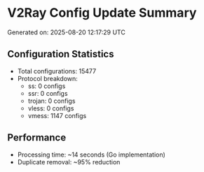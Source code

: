 # V2Ray Config Update Summary
Generated on: 2025-08-20 12:17:29 UTC

## Configuration Statistics
- Total configurations: 15477
- Protocol breakdown:
  - ss: 0 configs
  - ssr: 0 configs
  - trojan: 0 configs
  - vless: 0 configs
  - vmess: 1147 configs

## Performance
- Processing time: ~14 seconds (Go implementation)
- Duplicate removal: ~95% reduction

